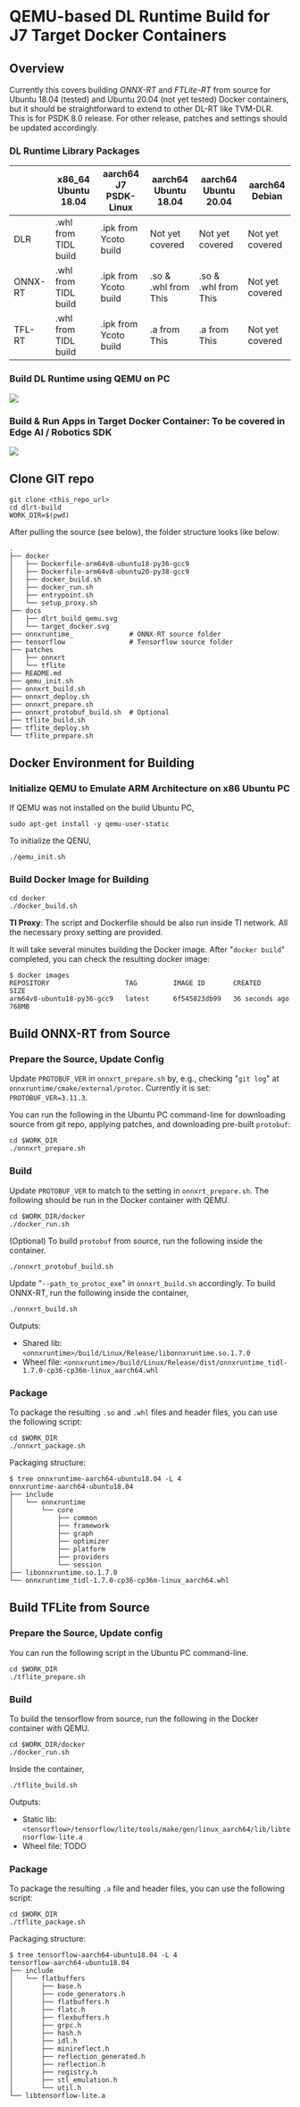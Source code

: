 QEMU-based DL Runtime Build for J7 Target Docker Containers
===========================================================

## Overview
Currently this covers building *ONNX-RT* and *FTLite-RT* from source for Ubuntu 18.04 (tested) and Ubuntu 20.04 (not yet tested) Docker containers, but it should be straightforward to extend to other DL-RT like TVM-DLR. This is for PSDK 8.0 release. For other release, patches and settings should be updated accordingly.

### DL Runtime Library Packages

|         | x86_64 Ubuntu 18.04  | aarch64 J7 PSDK-Linux | aarch64 Ubuntu 18.04 | aarch64 Ubuntu 20.04 | aarch64 Debian   |
| ------- | -------------------- | --------------------- | -------------------- | -------------------- | ---------------- |
| DLR     | .whl from TIDL build | .ipk from Ycoto build | Not yet covered      | Not yet covered      | Not yet covered  |
| ONNX-RT | .whl from TIDL build | .ipk from Ycoto build | .so & .whl from This | .so & .whl from This | Not yet covered  |
| TFL-RT  | .whl from TIDL build | .ipk from Ycoto build | .a from This         | .a from This         | Not yet covered  |

### Build DL Runtime using QEMU on PC
![](docs/dlrt_build_qemu.svg)

### Build & Run Apps in Target Docker Container: To be covered in Edge AI / Robotics SDK
![](docs/target_docker.svg)

## Clone GIT repo
```
git clone <this_repo_url>
cd dlrt-build
WORK_DIR=$(pwd)
```

After pulling the source (see below), the folder structure looks like below:
```
.
├── docker
│   ├── Dockerfile-arm64v8-ubuntu18-py36-gcc9
│   ├── Dockerfile-arm64v8-ubuntu20-py38-gcc9
│   ├── docker_build.sh
│   ├── docker_run.sh
│   ├── entrypoint.sh
│   └── setup_proxy.sh
├── docs
│   ├── dlrt_build_qemu.svg
│   └── target_docker.svg
├── onnxruntime_              # ONNX-RT source folder
├── tensorflow                # Tensorflow source folder
├── patches
│   ├── onnxrt
│   └── tflite
├── README.md
├── qemu_init.sh
├── onnxrt_build.sh
├── onnxrt_deploy.sh
├── onnxrt_prepare.sh
├── onnxrt_protobuf_build.sh  # Optional
├── tflite_build.sh
├── tflite_deploy.sh
└── tflite_prepare.sh
```

## Docker Environment for Building

### Initialize QEMU to Emulate ARM Architecture on x86 Ubuntu PC
If QEMU was not installed on the build Ubuntu PC,
```
sudo apt-get install -y qemu-user-static
```

To initialize the QENU,
```
./qemu_init.sh
```

### Build Docker Image for Building
```
cd docker
./docker_build.sh
```

**TI Proxy**: The script and Dockerfile should be also run inside TI network. All the necessary proxy setting are provided.

It will take several minutes building the Docker image. After "`docker build`" completed, you can check the resulting docker image:
```
$ docker images
REPOSITORY                   TAG         IMAGE ID       CREATED             SIZE
arm64v8-ubuntu18-py36-gcc9   latest      6f545823db99   36 seconds ago      768MB
```

<!-- ======================================= -->
## Build ONNX-RT from Source

### Prepare the Source, Update Config

Update `PROTOBUF_VER` in `onnxrt_prepare.sh` by, e.g., checking "`git log`" at `onnxruntime/cmake/external/protoc`. Currently it is set:
`PROTOBUF_VER=3.11.3`.


You can run the following in the Ubuntu PC command-line for downloading source from git repo, applying patches, and downloading pre-built `protobuf`:
```
cd $WORK_DIR
./onnxrt_prepare.sh
```

### Build
Update `PROTOBUF_VER` to match to the setting in `onnxrt_prepare.sh`. The following should be run in the Docker container with QEMU.
```
cd $WORK_DIR/docker
./docker_run.sh
```

(Optional) To build `protobuf` from source, run the following inside the container.
```
./onnxrt_protobuf_build.sh
```

Update "`--path_to_protoc_exe`" in `onnxrt_build.sh` accordingly. To build ONNX-RT, run the following inside the container,
```
./onnxrt_build.sh
```

Outputs:
- Shared lib: `<onnxruntime>/build/Linux/Release/libonnxruntime.so.1.7.0`
- Wheel file: `<onnxruntime>/build/Linux/Release/dist/onnxruntime_tidl-1.7.0-cp36-cp36m-linux_aarch64.whl`


### Package
To package the resulting `.so` and  `.whl` files and header files, you can use the following script:
```
cd $WORK_DIR
./onnxrt_package.sh
```

Packaging structure:
```
$ tree onnxruntime-aarch64-ubuntu18.04 -L 4
onnxruntime-aarch64-ubuntu18.04
├── include
│   └── onnxruntime
│       └── core
│           ├── common
│           ├── framework
│           ├── graph
│           ├── optimizer
│           ├── platform
│           ├── providers
│           └── session
├── libonnxruntime.so.1.7.0
└── onnxruntime_tidl-1.7.0-cp36-cp36m-linux_aarch64.whl
```

<!-- ======================================= -->
## Build TFLite from Source

### Prepare the Source, Update config
You can run the following script in the Ubuntu PC command-line.
```
cd $WORK_DIR
./tflite_prepare.sh
```

### Build
To build the tensorflow from source, run the following in the Docker container with QEMU.
```
cd $WORK_DIR/docker
./docker_run.sh
```

Inside the container,
```
./tflite_build.sh
```

Outputs:
- Static lib: `<tensorflow>/tensorflow/lite/tools/make/gen/linux_aarch64/lib/libtensorflow-lite.a`
- Wheel file: TODO

### Package
To package the resulting `.a` file and header files, you can use the following script:

```
cd $WORK_DIR
./tflite_package.sh
```

Packaging structure:
```
$ tree tensorflow-aarch64-ubuntu18.04 -L 4
tensorflow-aarch64-ubuntu18.04
├── include
│   └── flatbuffers
│       ├── base.h
│       ├── code_generators.h
│       ├── flatbuffers.h
│       ├── flatc.h
│       ├── flexbuffers.h
│       ├── grpc.h
│       ├── hash.h
│       ├── idl.h
│       ├── minireflect.h
│       ├── reflection_generated.h
│       ├── reflection.h
│       ├── registry.h
│       ├── stl_emulation.h
│       └── util.h
└── libtensorflow-lite.a
```